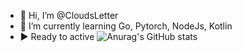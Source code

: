 - 👋 Hi, I’m @CloudsLetter
- 🌱 I’m currently learning Go, Pytorch, NodeJs, Kotlin
- ▶️ Ready to active
![Anurag's GitHub stats](https://github-readme-stats.vercel.app/api?username=CloudsLetter&count_private=true)
<!---
CloudsLetter/CloudsLetter is a ✨ special ✨ repository because its `README.md` (this file) appears on your GitHub profile.
You can click the Preview link to take a look at your changes.
--->
